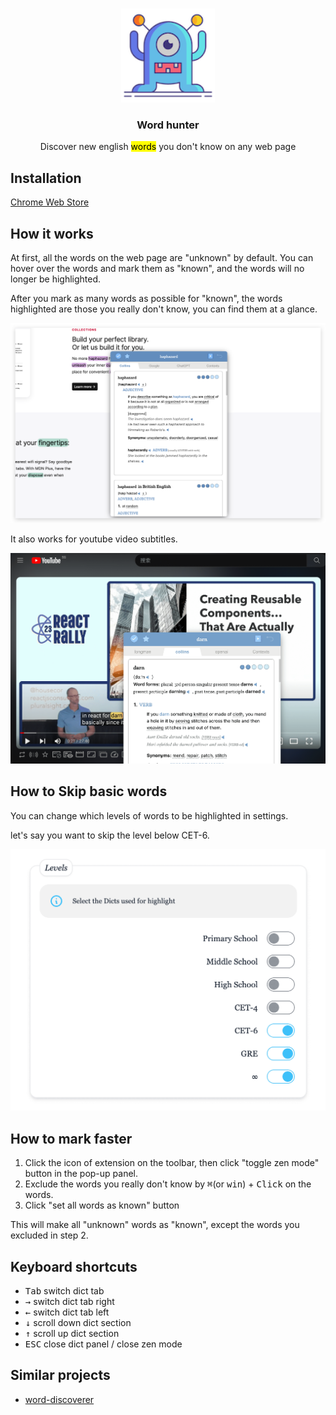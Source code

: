 <p align="center">
   <br/>
   <img width="150px" src="./public/icon.png" />
   <h3 align="center">Word hunter</h3>
   <p align="center">Discover new english <mark>words</mark> you don't know on any web page</p>
</p>

## Installation

[Chrome Web Store](https://chrome.google.com/webstore/detail/word-hunter/nigkedajkofkhoedhgiipmigiebldaem)

## How it works

At first, all the words on the web page are "unknown" by default. You can hover over the words and mark them as "known", and the words will no longer be highlighted.

After you mark as many words as possible for "known", the words highlighted are those you really don't know, you can find them at a glance.

<img style="max-width: 100%;" src="./screenshots/screenshot-1.png" />

It also works for youtube video subtitles.

<img style="max-width: 100%;" src="./screenshots/screenshot-youtube.png" />

## How to Skip basic words

You can change which levels of words to be highlighted in settings.

let's say you want to skip the level below CET-6.

<img style="max-width: 300" src="./screenshots/screenshot-level.png" />

## How to mark faster

1. Click the icon of extension on the toolbar, then click "toggle zen mode" button in the pop-up panel.
2. Exclude the words you really don't know by <kbd>⌘</kbd>(or <kbd>win</kbd>) + <kbd>Click</kbd> on the words.
3. Click "set all words as known" button

This will make all "unknown" words as "known", except the words you excluded in step 2.

## Keyboard shortcuts

- <kbd>Tab</kbd> switch dict tab
- <kbd>→</kbd> switch dict tab right
- <kbd>←</kbd> switch dict tab left
- <kbd>↓</kbd> scroll down dict section
- <kbd>↑</kbd> scroll up dict section
- <kbd>ESC</kbd> close dict panel / close zen mode

## Similar projects

- [word-discoverer](https://github.com/mechatroner/word-discoverer)
